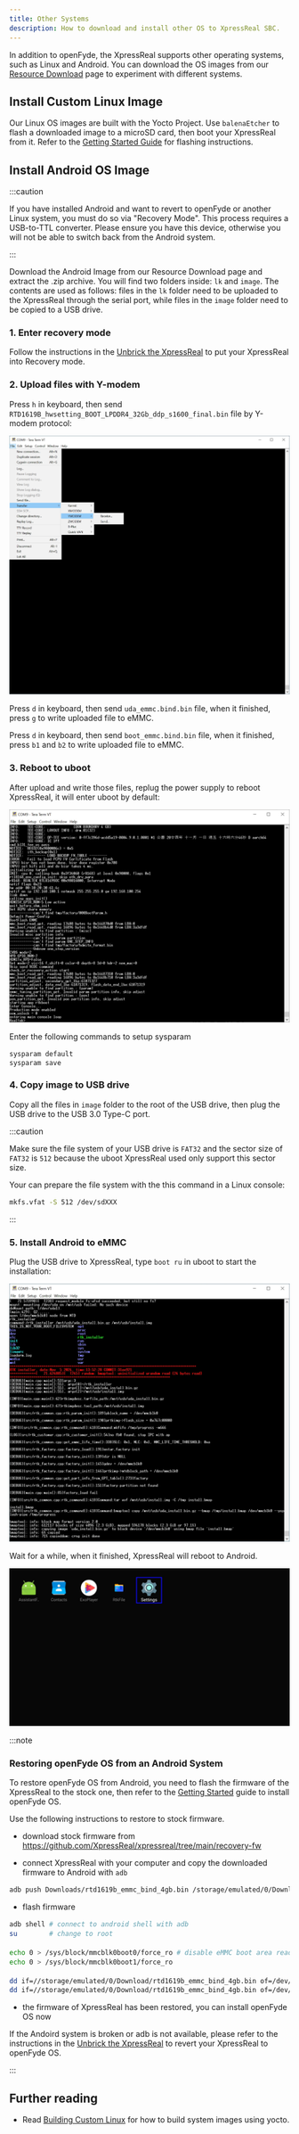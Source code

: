 ```yaml
---
title: Other Systems
description: How to download and install other OS to XpressReal SBC.
---
```


In addition to openFyde, the XpressReal supports other operating systems, such as Linux and Android. 
You can download the OS images from our [Resource Download](/reference/resource-download/) page to 
experiment with different systems.

## Install Custom Linux Image

Our Linux OS images are built with the Yocto Project. Use `balenaEtcher` to flash a downloaded image to a microSD card, then boot your XpressReal from it.
Refer to the [Getting Started Guide](/guides/getting-started/) for flashing instructions.

## Install Android OS Image

:::caution

If you have installed Android and want to revert to openFyde or another Linux system, you must do so via "Recovery Mode". 
This process requires a USB-to-TTL converter. Please ensure you have this device, otherwise you will not be able to switch back from the Android system.

:::

Download the Android Image from our Resource Download page and extract the .zip archive. 
You will find two folders inside: `lk` and `image`. The contents are used as follows: 
files in the `lk` folder need to be uploaded to the XpressReal through the serial port, 
while files in the `image` folder need to be copied to a USB drive.

### 1. Enter recovery mode

Follow the instructions in the [Unbrick the XpressReal](/guides/unbrick) to put your XpressReal into Recovery mode.

### 2. Upload files with Y-modem

Press `h` in keyboard, then send `RTD1619B_hwsetting_BOOT_LPDDR4_32Gb_ddp_s1600_final.bin` file by Y-modem protocol:

![Sending file](../../../assets/android/y-modem-send.webp)

Press `d` in keyboard, then send `uda_emmc.bind.bin` file, when it finished, press `g` to write uploaded file to eMMC.

Press `d` in keyboard, then send `boot_emmc.bind.bin` file, when it finished, press `b1` and `b2` to write uploaded file to eMMC.

### 3. Reboot to uboot

After upload and write those files, replug the power supply to reboot XpressReal, it will enter uboot by default:

![Uboot Prompt](../../../assets/android/uboot-prompt.webp)

Enter the following commands to setup sysparam

```
sysparam default
sysparam save
```

### 4. Copy image to USB drive

Copy all the files in `image` folder to the root of the USB drive, then plug the USB drive to the USB 3.0 Type-C port.

:::caution

Make sure the file system of your USB drive is `FAT32` and the sector size of `FAT32` is `512` because
the uboot XpressReal used only support this sector size.

Your can prepare the file system with the this command in a Linux console:
```bash
mkfs.vfat -S 512 /dev/sdXXX
```

:::

### 5. Install Android to eMMC

Plug the USB drive to XpressReal, type `boot ru` in uboot to start the installation:

![Android Install](../../../assets/android/android-install.webp)

Wait for a while, when it finished, XpressReal will reboot to Android.

![Android desktop](../../../assets/android/android-desktop.webp)

:::note

### Restoring openFyde OS from an Android System

To restore openFyde OS from Android, you need to flash the firmware of the XpressReal to the stock one, 
then refer to the [Getting Started](/guides/getting-started) guide to install openFyde OS.

Use the following instructions to restore to stock firmware.

* download stock firmware from https://github.com/XpressReal/xpressreal/tree/main/recovery-fw

* connect XpressReal with your computer and copy the downloaded firmware to Android with `adb`

```bash
adb push Downloads/rtd1619b_emmc_bind_4gb.bin /storage/emulated/0/Download/rtd1619b_emmc_bind_4gb.bin
```

* flash firmware

```bash
adb shell # connect to android shell with adb
su        # change to root

echo 0 > /sys/block/mmcblk0boot0/force_ro # disable eMMC boot area read-only
echo 0 > /sys/block/mmcblk0boot1/force_ro

dd if=//storage/emulated/0/Download/rtd1619b_emmc_bind_4gb.bin of=/dev/block/mmcblk0boot0 bs=4096 # flash firmware
dd if=//storage/emulated/0/Download/rtd1619b_emmc_bind_4gb.bin of=/dev/block/mmcblk0boot1 bs=4096
```

* the firmware of XpressReal has been restored, you can install openFyde OS now

If the Andoird system is broken or adb is not available, please refer to the instructions in the [Unbrick the XpressReal](/guides/unbrick) to revert your XpressReal to openFyde OS.

:::

## Further reading

- Read [Building Custom Linux](/guides/building-yocto) for how to build system images using yocto.